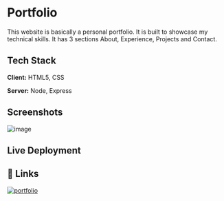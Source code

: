 # Portfolio
This website is basically a personal portfolio. It is built to showcase my technical skills. It has 3 sections
About, Experience, Projects and Contact.

## Tech Stack

**Client:** HTML5, CSS

**Server:** Node, Express

## Screenshots

![image](https://github.com/Pree46/Portfolio/assets/113187131/6a7fc636-c98e-4a91-8e97-cc6b1fc64151)

## Live Deployment

## 🔗 Links
[![portfolio](https://img.shields.io/badge/my_portfolio-000?style=for-the-badge&logo=ko-fi&logoColor=white)](https://portfolio-caun.onrender.com)

